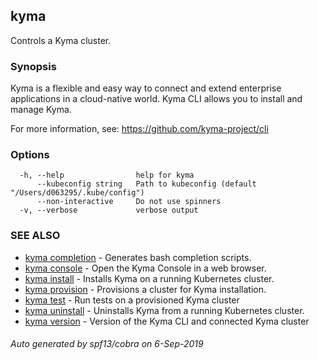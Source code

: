 ## kyma

Controls a Kyma cluster.

### Synopsis

Kyma is a flexible and easy way to connect and extend enterprise applications in a cloud-native world.
Kyma CLI allows you to install and manage Kyma.

For more information, see: https://github.com/kyma-project/cli


### Options

```
  -h, --help                help for kyma
      --kubeconfig string   Path to kubeconfig (default "/Users/d063295/.kube/config")
      --non-interactive     Do not use spinners
  -v, --verbose             verbose output
```

### SEE ALSO

* [kyma completion](kyma_completion.md)	 - Generates bash completion scripts.
* [kyma console](kyma_console.md)	 - Open the Kyma Console in a web browser.
* [kyma install](kyma_install.md)	 - Installs Kyma on a running Kubernetes cluster.
* [kyma provision](kyma_provision.md)	 - Provisions a cluster for Kyma installation.
* [kyma test](kyma_test.md)	 - Run tests on a provisioned Kyma cluster
* [kyma uninstall](kyma_uninstall.md)	 - Uninstalls Kyma from a running Kubernetes cluster.
* [kyma version](kyma_version.md)	 - Version of the Kyma CLI and connected Kyma cluster

###### Auto generated by spf13/cobra on 6-Sep-2019
